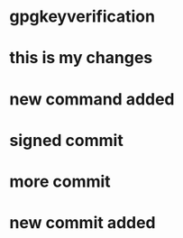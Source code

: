 # gpgkeyverification

# this is my changes

# new command added

# signed commit 
# more commit

# new commit added